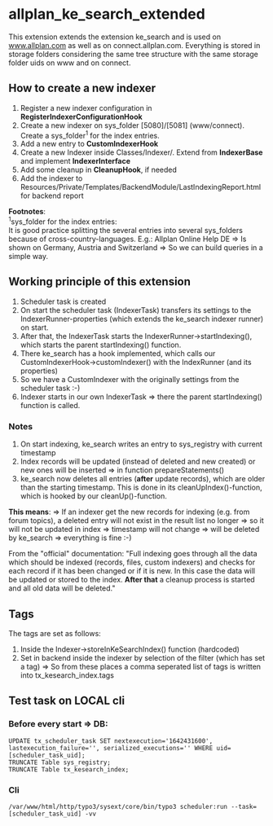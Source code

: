 # allplan_ke_search_extended

This extension extends the extension ke_search and is used on www.allplan.com as well as on connect.allplan.com.
Everything is stored in storage folders considering the same tree structure with the same storage folder uids on www and on connect.

## How to create a new indexer

1. Register a new indexer configuration in **RegisterIndexerConfigurationHook**
2. Create a new indexer on sys_folder [5080]/[5081] (www/connect). Create a sys_folder<sup>1</sup> for the index entries.
3. Add a new entry to **CustomIndexerHook**
4. Create a new Indexer inside Classes/Indexer/. Extend from **IndexerBase** and implement **IndexerInterface**
5. Add some cleanup in **CleanupHook**, if needed
6. Add the indexer to Resources/Private/Templates/BackendModule/LastIndexingReport.html for backend report

**Footnotes**:\
<sup>1</sup>sys_folder for the index entries:\
It is good practice splitting the several entries into several sys_folders because of cross-country-languages.
E.g.: Allplan Online Help DE => Is shown on Germany, Austria and Switzerland => So we can build queries in a simple way.


## Working principle of this extension

1. Scheduler task is created
2. On start the scheduler task (IndexerTask) transfers its settings to the IndexerRunner-properties (which extends the ke_search indexer runner) on start.
3. After that, the IndexerTask starts the IndexerRunner->startIndexing(), which starts the parent startIndexing() function.
4. There ke_search has a hook implemented, which calls our CustomIndexerHook->customIndexer() with the IndexRunner (and its properties)
5. So we have a CustomIndexer with the originally settings from the scheduler task :-)
6. Indexer starts in our own IndexerTask => there the parent startIndexing() function is called.

### Notes

1. On start indexing, ke_search writes an entry to sys_registry with current timestamp
2. Index records will be updated (instead of deleted and new created) or new ones will be inserted => in function prepareStatements()
3. ke_search now deletes all entries (**after** update records), which are older than the starting timestamp. This is done in its cleanUpIndex()-function, which is hooked by our cleanUp()-function.

**This means**:
=> If an indexer get the new records for indexing (e.g. from forum topics), a deleted entry will not exist in the result list no longer
=> so it will not be updated in index
=> timestamp will not change
=> will be deleted by ke_search
=> everything is fine :-)

From the "official" documentation:
"Full indexing goes through all the data which should be indexed (records, files, custom indexers) and checks for each record if it has been changed or if it is new. In this case the data will be updated or stored to the index. **After that** a cleanup process is started and all old data will be deleted."

## Tags

The tags are set as follows:
1. Inside the Indexer->storeInKeSearchIndex() function (hardcoded)
2. Set in backend inside the indexer by selection of the filter (which has set a tag)
=> So from these places a comma seperated list of tags is written into tx_kesearch_index.tags

## Test task on LOCAL cli

### Before every start => DB:

    UPDATE tx_scheduler_task SET nextexecution='1642431600', lastexecution_failure='', serialized_executions='' WHERE uid=[scheduler_task_uid];
    TRUNCATE Table sys_registry;
    TRUNCATE Table tx_kesearch_index;

### Cli

    /var/www/html/http/typo3/sysext/core/bin/typo3 scheduler:run --task=[scheduler_task_uid] -vv

